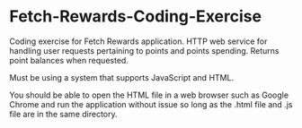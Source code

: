 # Fetch-Rewards-Coding-Exercise
Coding exercise for Fetch Rewards application.
HTTP web service for handling user requests pertaining to points and points spending.
Returns point balances when requested. 

Must be using a system that supports JavaScript and HTML.

You should be able to open the HTML file in a web browser such as Google Chrome and run the
application without issue so long as the .html file and .js file are in the same directory.